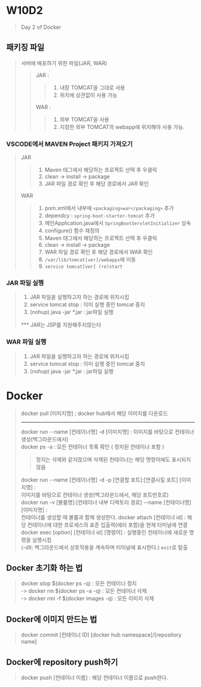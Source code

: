 # W10D2
> Day 2 of Docker
## 패키징 파일
> 서버에 배포하기 위한 파일(JAR, WAR) <br>
> > JAR : 
> > > 1. 내장 TOMCAT을 그대로 사용 <br>
> > > 2. 위치에 상관없이 사용 가능 <br>
> >
> > WAR : 
> > > 1. 외부 TOMCAT을 사용 <br>
> > > 2. 지정한 외부 TOMCAT의 webapp에 위치해야 사용 가능. <br>

### VSCODE에서 MAVEN Project 패키지 가져오기
> JAR
> > 1. Maven 태그에서 해당하는 프로젝트 선택 후 우클릭
> > 2. clean -> install -> package
> > 3. JAR 파일 경로 확인 후 해당 경로에서 JAR 확인
>
> WAR
> > 1. pom.xml에서 <parent> 내부에 `<packaging>war</packaging>` 추가
> > 2. dependcy : `spring-boot-starter-tomcat` 추가
> > 3. 메인Application.java에서 `SpringBootServletInitializer` 상속
> > 4. configure() 함수 재정의
> > 5. Maven 태그에서 해당하는 프로젝트 선택 후 우클릭
> > 2. clean -> install -> package
> > 3. WAR 파일 경로 확인 후 해당 경로에서 WAR 확인
> > 6. `/var/lib/tomcat[ver]/webapps`에 이동
> > 7. `service tomcat[ver] (re)start`
 


### JAR 파일 실행
> 1. JAR 파일을 실행하고자 하는 경로에 위치시킴
> 2. service tomcat stop : 이미 실행 중인 tomcat 중지
> 3. (nohup) java -jar *.jar : jar파일 실행
>
> *** JAR는 JSP를 지원해주지않는다
> 
### WAR 파일 실행
> 1. JAR 파일을 실행하고자 하는 경로에 위치시킴
> 2. service tomcat stop : 이미 실행 중인 tomcat 중지
> 3. (nohup) java -jar *.jar : jar파일 실행

# Docker
> docker pull [이미지명] ; docker hub에서 해당 이미지를 다운로드 <hr>
> docker run --name [컨테이너명] -d [이미지명] : 이미지를 바탕으로 컨테이너 생성(백그라운드에서) <br>
> docker ps -a : 모든 컨테이너 목록 확인 ( 정지된 컨테이너 포함 ) <br>
> > 정지는 삭제와 같지않으며 삭제된 컨테이너는 해당 명령어에도 표시되지 않음 <br>
> 
> docker run --name [컨테이너명] -d -p [연결할 포트]:[연결시킬 포트] [이미지명] : <br>
이미지를 바탕으로 컨테이너 생성(백그라운드에서, 해당 포트번호로)<br>
> docker run -v [볼륨명]:[컨테이너 내부 디렉토리 경로] --name [컨테이너명] [이미지명] : <br>
컨테이너를 생성할 때 볼륨과 함께 생성한다.
> docker attach [컨테이너 id] : 해당 컨테이너에 대한 프로세스의 표준 입출력(에러 포함)을 현재 터미널에 연결<br>
> docker exec [option] [컨테이너 id] [명령어] : 실행중인 컨테이너에 새로운 명령을 실행시킴<br>(-dit: 백그라운드에서 상호작용을 계속하며 터미널에 표시한다.) `exit`로 탈출<br>

## Docker 초기화 하는 법
> docker stop $(docker ps -q) : 모든 컨테이너 정지<br>
> -> docker rm $(docker ps -a -q) : 모든 컨테이너 삭제<br>
> -> docker rmi -f $(docker images -q) : 모든 이미지 삭제

## Docker에 이미지 만드는 법
> docker commit [컨테이너 ID] [docker hub namespace]/[repository name]

## Docker에 repository push하기
> docker push [컨테이너 이름] : 해당 컨테이너 이름으로 push한다.
